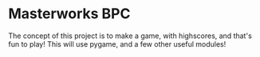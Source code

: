 # Masterworks BPC
The concept of this project is to make a game, with highscores, and that's fun to play! This will use pygame, and a few other useful modules!
